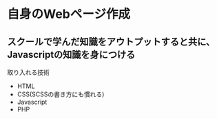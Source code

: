 # 自身のWebページ作成
## スクールで学んだ知識をアウトプットすると共に、Javascriptの知識を身につける

取り入れる技術
- HTML
- CSS(SCSSの書き方にも慣れる)
- Javascript
- PHP